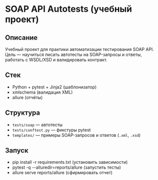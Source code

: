 # SOAP API Autotests (учебный проект)

## Описание
Учебный проект для практики автоматизации тестирования SOAP API.  
Цель — научиться писать автотесты на SOAP-запросы и ответы, работать с WSDL/XSD и валидировать контракт.

## Стек
- Python + pytest + Jinja2 (шаблонизатор)
- xmlschema (валидация XML)
- allure (отчёты)

## Структура
- `tests/soap` — автотесты
- `tests/conftest.py` — фикстуры pytest
- `templates/` — примеры SOAP-запросов и ответов (`.xml`, `.xsd`)

## Запуск
- pip install -r requirements.txt  (установить зависимости)
- pytest -q --alluredir=reports/allure (запустить тесты)
- allure serve reports/allure (сфирмировать отчет)
